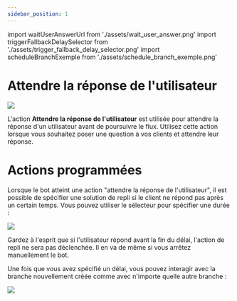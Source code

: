 ```yaml
---
sidebar_position: 1
---
```


import waitUserAnswerUrl from './assets/wait_user_answer.png'
import triggerFallbackDelaySelector from './assets/trigger_fallback_delay_selector.png'
import scheduleBranchExemple from './assets/schedule_branch_exemple.png'

# Attendre la réponse de l'utilisateur

<img src={waitUserAnswerUrl} width={180} />

L'action **Attendre la réponse de l'utilisateur** est utilisée pour attendre la réponse d'un utilisateur avant de poursuivre le flux. Utilisez cette action lorsque vous souhaitez poser une question à vos clients et attendre leur réponse.

# Actions programmées

Lorsque le bot atteint une action "attendre la réponse de l'utilisateur", il est possible de spécifier une solution de repli si le client ne répond pas après un certain temps. Vous pouvez utiliser le sélecteur pour spécifier une durée :

<img src={triggerFallbackDelaySelector} width={180} />

Gardez à l'esprit que si l'utilisateur répond avant la fin du délai, l'action de repli ne sera pas déclenchée. Il en va de même si vous arrêtez manuellement le bot.

Une fois que vous avez spécifié un délai, vous pouvez interagir avec la branche nouvellement créée comme avec n'importe quelle autre branche :

<img src={scheduleBranchExemple} width={180} />
